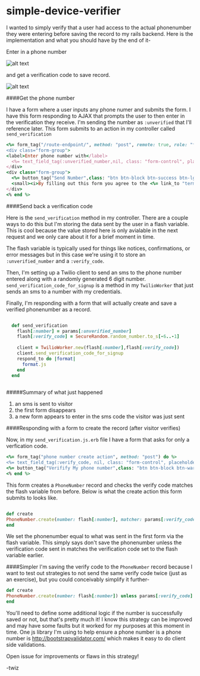 simple-device-verifier
======================

I wanted to simply verify that a user had access to the actual phonenumber they were entering before saving the record to my rails backend. Here is the implementation and what you should have by the end of it-

Enter in a phone number

![alt text](http://fat.gfycat.com/LegitimateEvenFoal.gif "enter number")

and get a verification code to save record.

![alt text](http://fat.gfycat.com/ReflectingTheseAfricanparadiseflycatcher.gif "enter number")

####Get the phone number

I have a form where a user inputs any phone numer and submits the form. I have this form responding to AJAX that prompts the user to then enter in the verification they receive. I'm sending the number as `:unverified` that I'll reference later. This form submits to an action in my controller called `send_verification`

```ruby
<%= form_tag("/route-endpoint/", method: "post", remote: true, role: "form", id: "phonenumberForm") do %>
<div class="form-group">
<label>Enter phone number with</label>
  <%= text_field_tag(:unverified_number,nil, class: "form-control", placeholder: "ex: +14151234567", data: {"bv-phone-message" => true} )%>
</div>
<div class="form-group">
  <%= button_tag("Send Number",class: "btn btn-block btn-success btn-lg") %>
  <small><i>By filling out this form you agree to the <%= link_to "terms", terms_path %></i></small>
</div> 
<% end %> 
```
####Send back a verification code

Here is the `send_verification` method in my controller. There are a couple ways to do this but I'm storing the data sent by the user in a flash variable. This is cool because the value stored here is only avialable in the next request and we only care about it for a brief moment in time.

The flash variable is typically used for things like notices, confirmations, or error messages but in this case we're using it to store an `:unverified_number` and a `:verify_code`.

Then, I'm setting up a Twilio client to send an sms to the phone number entered along with a randomly generated 6 digit number. `send_verification_code_for_signup` is a method in my `TwilioWorker` that just sends an sms to a number with my credentials. 

Finally, I'm responding with a form that will actually create and save a verified phonenumber as a record. 

```ruby

  def send_verification
    flash[:number] = params[:unverified_number]
    flash[:verify_code] = SecureRandom.random_number.to_s[-6..-1]
    
    client = TwilioWorker.new(flash[:number],flash[:verify_code])
    client.send_verification_code_for_signup    
    respond_to do |format|
      format.js
    end
  end
  
```

#####Summary of what just happened

1. an sms is sent to visitor
2. the first form disappears
3. a new form appears to enter in the sms code the visitor was just sent

####Responding with a form to create the record (after visitor verifies)

Now, in my `send_verification.js.erb` file I have a form that asks for only a verfication code. 

```ruby
<%= form_tag("phone number create action", method: "post") do %>
<%= text_field_tag(:verify_code, nil, class: "form-control", placeholder: "ex: 85666")%>
<%= button_tag("Verifify My phone number",class: "btn btn-block btn-warning btn-lg") %>
<% end %>
```

This form creates a `PhoneNumber` record and checks the verify code matches the flash variable from before. Below is what the create action this form submits to looks like. 
 

```ruby

def create
PhoneNumber.create(number: flash[:number], matcher: params[:verify_code]) unless params[:verify_code] != flash[:verify_code]    
end
```
We set the phonenumber equal to what was sent in the first form via the flash variable. This simply says don't save the phonenumber unless the verification code sent in matches the verification code set to the flash variable earlier.

####Simpler
I'm saving the verify code to the `PhoneNumber` record because I want to test out strategies to not send the same verify code twice (just as an exercise), but you could conceivably simplify it further- 

```ruby
def create
PhoneNumber.create(number: flash[:number]) unless params[:verify_code] != flash[:verify_code]    
end
```

You'll need to define some additional logic if the number is successfully saved or not, but that's pretty much it! I know this strategy can be improved and may have some faults but it worked for my purposes at this moment in time. One js library I'm using to help ensure a phone number is a phone number is http://bootstrapvalidator.com/ which makes it easy to do client side validations. 

Open issue for improvements or flaws in this strategy!

-twiz
